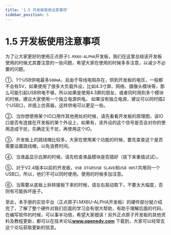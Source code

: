 ```yaml
---
title: '1.5 开发板使用注意事项'
sidebar_position: 5
---
```


# 1.5 开发板使用注意事项

为了让大家更好的使用正点原子`I.MX6U-ALPHA`开发板，我们在这里总结该开发板使用的时候尤其要注意的一些问题，希望大家在使用的时候多多注意，以减少不必要的问题。

①、1个USB供电最多`500mA`，且由于导线电阻存在，供到开发板的电压，一般都不会有5V，如果使用了很多大负载外设，比如4.3寸屏、网络、摄像头模块等，那么可能引起USB供电不够，所以如果是使用4.3屏的朋友，或者同时用到多个模块的时候，建议大家使用一个独立电源供电。 如果没有独立电源，建议可以同时插2个USB口，并插上仿真器，这样供电可以更足一些。

②、当你想使用某个IO口用作其他用处的时候，请先看看开发板的原理图，该IO口是否有连接在开发板的某个外设上，如果有，该外设的这个信号是否会对你的使用造成干扰，先确定无干扰，再使用这个IO。

③、开发板上的跳线帽比较多，大家在使用某个功能的时候，要先查查这个是否需要设置跳线帽，以免浪费时间。

④、当液晶显示白屏的时候，请先检查液晶模块是否插好（拔下来重插试试）。

⑤、对于V2.4版本以前的开发板，`USB OTG的USB SLAVE`和`USB HOST`共用同一个USB口，所以，他们不可以同时使用。使用的时候多加注意。

⑥、当需要从底板上拆转接板下来的时候，请左右晃动取下，不要太大幅度，否则有可能拆坏座子。

至此，本手册的实验平台（正点原子I.MX6U-ALPHA开发板）的硬件部分就介绍完了，了解了整个硬件对我们后面的学习会有很大帮助，有助于理解后面的代码，在编写软件的时候，可以事半功倍，希望大家细读！另外正点原子开发板的其他资料及教程更新，都可以在技术论坛**www.openedv.com** 下载到，大家可以经常去这个论坛获取更新的信息。
